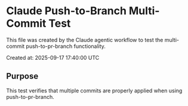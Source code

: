 # Claude Push-to-Branch Multi-Commit Test

This file was created by the Claude agentic workflow to test the multi-commit push-to-pr-branch functionality.

Created at: 2025-09-17 17:40:00 UTC

## Purpose
This test verifies that multiple commits are properly applied when using push-to-pr-branch.